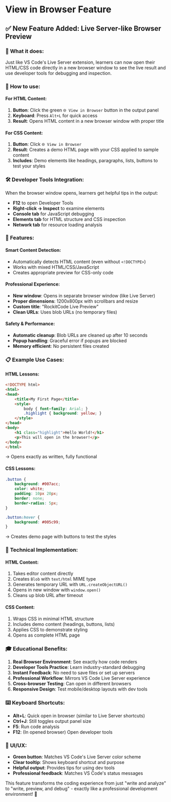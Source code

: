# View in Browser Feature

## ✅ New Feature Added: Live Server-like Browser Preview

### 🎯 **What it does:**
Just like VS Code's Live Server extension, learners can now open their HTML/CSS code directly in a new browser window to see the live result and use developer tools for debugging and inspection.

### 🚀 **How to use:**

#### **For HTML Content:**
1. **Button**: Click the green `🌐 View in Browser` button in the output panel
2. **Keyboard**: Press `Alt+L` for quick access
3. **Result**: Opens HTML content in a new browser window with proper title

#### **For CSS Content:**
1. **Button**: Click `🌐 View in Browser` 
2. **Result**: Creates a demo HTML page with your CSS applied to sample content
3. **Includes**: Demo elements like headings, paragraphs, lists, buttons to test your styles

### 🛠 **Developer Tools Integration:**

When the browser window opens, learners get helpful tips in the output:
- **F12** to open Developer Tools
- **Right-click → Inspect** to examine elements
- **Console tab** for JavaScript debugging
- **Elements tab** for HTML structure and CSS inspection
- **Network tab** for resource loading analysis

### 🎨 **Features:**

#### **Smart Content Detection:**
- Automatically detects HTML content (even without `<!DOCTYPE>`)
- Works with mixed HTML/CSS/JavaScript
- Creates appropriate preview for CSS-only code

#### **Professional Experience:**
- **New window**: Opens in separate browser window (like Live Server)
- **Proper dimensions**: 1200x800px with scrollbars and resize
- **Custom title**: "RockitCode Live Preview"
- **Clean URLs**: Uses blob URLs (no temporary files)

#### **Safety & Performance:**
- **Automatic cleanup**: Blob URLs are cleaned up after 10 seconds
- **Popup handling**: Graceful error if popups are blocked
- **Memory efficient**: No persistent files created

### 📋 **Example Use Cases:**

#### **HTML Lessons:**
```html
<!DOCTYPE html>
<html>
<head>
    <title>My First Page</title>
    <style>
        body { font-family: Arial; }
        .highlight { background: yellow; }
    </style>
</head>
<body>
    <h1 class="highlight">Hello World!</h1>
    <p>This will open in the browser!</p>
</body>
</html>
```
→ Opens exactly as written, fully functional

#### **CSS Lessons:**
```css
.button {
    background: #007acc;
    color: white;
    padding: 10px 20px;
    border: none;
    border-radius: 5px;
}

.button:hover {
    background: #005c99;
}
```
→ Creates demo page with buttons to test the styles

### 🔧 **Technical Implementation:**

#### **HTML Content:**
1. Takes editor content directly
2. Creates `Blob` with `text/html` MIME type
3. Generates temporary URL with `URL.createObjectURL()`
4. Opens in new window with `window.open()`
5. Cleans up blob URL after timeout

#### **CSS Content:**
1. Wraps CSS in minimal HTML structure
2. Includes demo content (headings, buttons, lists)
3. Applies CSS to demonstrate styling
4. Opens as complete HTML page

### 🎓 **Educational Benefits:**

1. **Real Browser Environment**: See exactly how code renders
2. **Developer Tools Practice**: Learn industry-standard debugging
3. **Instant Feedback**: No need to save files or set up servers
4. **Professional Workflow**: Mirrors VS Code Live Server experience
5. **Cross-browser Testing**: Can open in different browsers
6. **Responsive Design**: Test mobile/desktop layouts with dev tools

### ⌨️ **Keyboard Shortcuts:**
- **Alt+L**: Quick open in browser (similar to Live Server shortcuts)
- **Ctrl+J**: Still toggles output panel size
- **F5**: Run code analysis
- **F12**: (In opened browser) Open developer tools

### 🎨 **UI/UX:**
- **Green button**: Matches VS Code's Live Server color scheme
- **Clear tooltip**: Shows keyboard shortcut and purpose
- **Helpful output**: Provides tips for using dev tools
- **Professional feedback**: Matches VS Code's status messages

This feature transforms the coding experience from just "write and analyze" to "write, preview, and debug" - exactly like a professional development environment! 🚀
